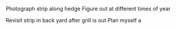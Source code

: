 
Photograph strip along hedge
Figure out at different times of year


Revisit strip in back yard after grill is out
Plan myself a 

